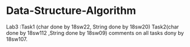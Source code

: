 # Data-Structure-Algorithm
Lab3 :Task1 (char done by 18sw22, String done by 18sw20) Task2(char done by 18sw112 ,String done by 18sw09)
      comments on all tasks dony by 18sw107.
